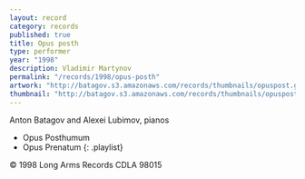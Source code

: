 ```yaml
---
layout: record
category: records
published: true
title: Opus posth
type: performer
year: "1998"
description: Vladimir Martynov
permalink: "/records/1998/opus-posth"
artwork: "http://batagov.s3.amazonaws.com/records/thumbnails/opuspost.gif"
thumbnail: "http://batagov.s3.amazonaws.com/records/thumbnails/opuspost.gif"
---
```


Anton Batagov and Alexei Lubimov, pianos  

- Opus Posthumum	 
- Opus Prenatum
{: .playlist}

© 1998 Long Arms Records CDLA 98015